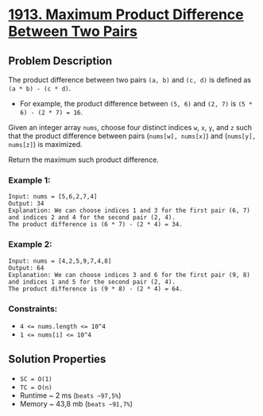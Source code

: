 # [1913. Maximum Product Difference Between Two Pairs](https://leetcode.com/problems/maximum-product-difference-between-two-pairs/description)

## Problem Description

The product difference between two pairs `(a, b)` and `(c, d)` is defined as `(a * b) - (c * d)`.

* For example, the product difference between `(5, 6)` and `(2, 7)` is `(5 * 6) - (2 * 7) = 16`.

Given an integer array `nums`, choose four distinct indices `w`, `x`, `y`, and `z` such that the product difference between pairs (`nums[w], nums[x]`) and (`nums[y], nums[z]`) is maximized.

Return the maximum such product difference.



### Example 1:
```
Input: nums = [5,6,2,7,4]
Output: 34
Explanation: We can choose indices 1 and 3 for the first pair (6, 7) and indices 2 and 4 for the second pair (2, 4).
The product difference is (6 * 7) - (2 * 4) = 34.
```
### Example 2:
```
Input: nums = [4,2,5,9,7,4,8]
Output: 64
Explanation: We can choose indices 3 and 6 for the first pair (9, 8) and indices 1 and 5 for the second pair (2, 4).
The product difference is (9 * 8) - (2 * 4) = 64.
```

### Constraints:

* `4 <= nums.length <= 10^4`
* `1 <= nums[i] <= 10^4`


## Solution Properties

* `SC = O(1)`
* `TC = O(n)`
* Runtime ~ 2 ms (`beats ~97,5%`)
* Memory ~ 43,8 mb (`beats ~91,7%`)